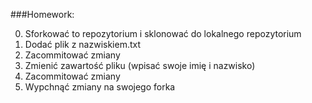 ###Homework:

0. Sforkować to repozytorium i sklonować do lokalnego repozytorium
1. Dodać plik z nazwiskiem.txt
2. Zacommitować zmiany
3. Zmienić zawartość pliku (wpisać swoje imię i nazwisko)
4. Zacommitować zmiany
5. Wypchnąć zmiany na swojego forka

